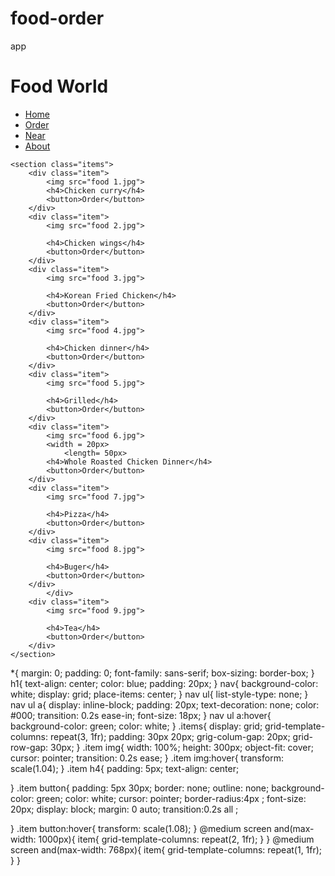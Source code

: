 # food-order
app
<!DOCTYPE html>
<html>
<head>
<title> Foods</title>
<link rel="stylesheet" type="text/css" href="food.css">
</head>
<body>
	<h1>Food World</h1>
	<nav>
		<ul>
			<a href="#"><li>Home</li></a>
			<a href="#"><li>Order</li></a>
			<a href="#"><li>Near</li></a>
			<a href="#"><li>About</li></a>
		</ul>
	</nav>

	<section class="items">
		<div class="item">
			<img src="food 1.jpg">
			<h4>Chicken curry</h4>
			<button>Order</button>
		</div>
		<div class="item">
			<img src="food 2.jpg">
			
			<h4>Chicken wings</h4>
			<button>Order</button>
		</div>
		<div class="item">
			<img src="food 3.jpg">
			
			<h4>Korean Fried Chicken</h4>
			<button>Order</button>
		</div>
		<div class="item">
			<img src="food 4.jpg">
			
			<h4>Chicken dinner</h4>
			<button>Order</button>
		</div>
		<div class="item">
			<img src="food 5.jpg">
			
			<h4>Grilled</h4>
			<button>Order</button>
		</div>
		<div class="item">
			<img src="food 6.jpg">
			<width = 20px>
				<length= 50px>
			<h4>Whole Roasted Chicken Dinner</h4>
			<button>Order</button>
		</div>
		<div class="item">
			<img src="food 7.jpg">
			
			<h4>Pizza</h4>
			<button>Order</button>
		</div>
		<div class="item">
			<img src="food 8.jpg">
			
			<h4>Buger</h4>
			<button>Order</button>
		</div>
			</div>
		<div class="item">
			<img src="food 9.jpg">
			
			<h4>Tea</h4>
			<button>Order</button>
		</div>
	</section>
</body>
	</html>
	*{
	margin: 0;
	padding: 0;
	font-family: sans-serif;
	box-sizing: border-box;
}
h1{
	text-align:  center;
	color:  blue;
	padding: 20px;
}
nav{
	background-color: white;
	display:  grid;
	place-items: center;
}
nav ul{
	list-style-type: none;
}
nav ul a{
	display: inline-block;
	padding: 20px;
	text-decoration: none;
	color: #000;
	transition: 0.2s ease-in;
	font-size: 18px;
}
nav ul a:hover{
	background-color: green;
	color:  white;
}
.items{
	display: grid;
	grid-template-columns: repeat(3, 1fr);
	padding: 30px 20px;
	grig-colum-gap: 20px;
	grid-row-gap: 30px;
}
.item img{
	width: 100%;
	height: 300px;
	object-fit: cover;
	cursor: pointer;
	transition: 0.2s ease;
}
.item img:hover{
	transform: scale(1.04);
}
.item h4{
	padding: 5px;
	text-align: center;

}
.item button{
	padding: 5px 30px;
	border: none;
	outline: none;
	background-color: green;
	color: white;
	cursor: pointer;
	border-radius:4px ;
	font-size: 20px;
	display: block;
	margin: 0 auto;
	transition:0.2s all ;

}
.item button:hover{
	transform: scale(1.08);
}
@medium screen and(max-width: 1000px){
	item{
		grid-template-columns: repeat(2, 1fr);
	}
}
@medium screen and(max-width: 768px){
	item{
		grid-template-columns: repeat(1, 1fr);
	}
}
